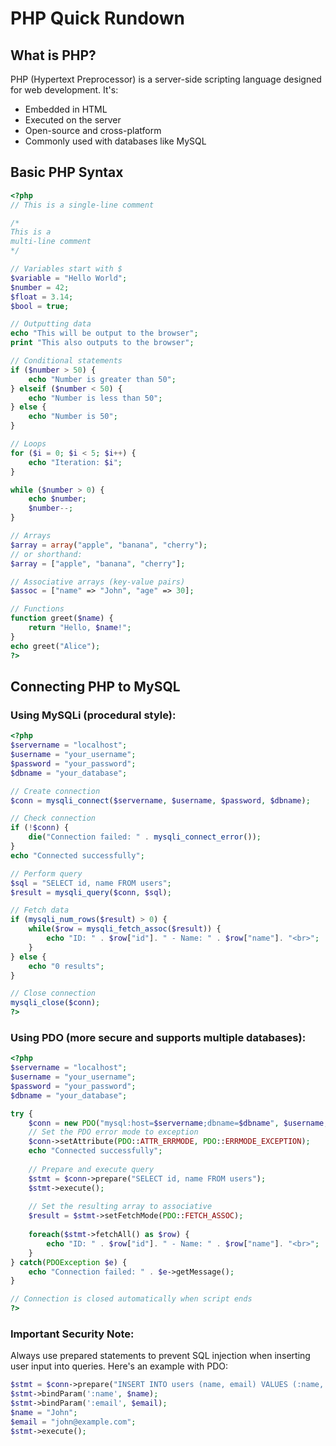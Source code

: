 # PHP Quick Rundown

## What is PHP?
PHP (Hypertext Preprocessor) is a server-side scripting language designed for web development. It's:
- Embedded in HTML
- Executed on the server
- Open-source and cross-platform
- Commonly used with databases like MySQL

## Basic PHP Syntax

```php
<?php
// This is a single-line comment

/*
This is a
multi-line comment
*/

// Variables start with $
$variable = "Hello World";
$number = 42;
$float = 3.14;
$bool = true;

// Outputting data
echo "This will be output to the browser";
print "This also outputs to the browser";

// Conditional statements
if ($number > 50) {
    echo "Number is greater than 50";
} elseif ($number < 50) {
    echo "Number is less than 50";
} else {
    echo "Number is 50";
}

// Loops
for ($i = 0; $i < 5; $i++) {
    echo "Iteration: $i";
}

while ($number > 0) {
    echo $number;
    $number--;
}

// Arrays
$array = array("apple", "banana", "cherry");
// or shorthand:
$array = ["apple", "banana", "cherry"];

// Associative arrays (key-value pairs)
$assoc = ["name" => "John", "age" => 30];

// Functions
function greet($name) {
    return "Hello, $name!";
}
echo greet("Alice");
?>
```

## Connecting PHP to MySQL

### Using MySQLi (procedural style):
```php
<?php
$servername = "localhost";
$username = "your_username";
$password = "your_password";
$dbname = "your_database";

// Create connection
$conn = mysqli_connect($servername, $username, $password, $dbname);

// Check connection
if (!$conn) {
    die("Connection failed: " . mysqli_connect_error());
}
echo "Connected successfully";

// Perform query
$sql = "SELECT id, name FROM users";
$result = mysqli_query($conn, $sql);

// Fetch data
if (mysqli_num_rows($result) > 0) {
    while($row = mysqli_fetch_assoc($result)) {
        echo "ID: " . $row["id"]. " - Name: " . $row["name"]. "<br>";
    }
} else {
    echo "0 results";
}

// Close connection
mysqli_close($conn);
?>
```

### Using PDO (more secure and supports multiple databases):
```php
<?php
$servername = "localhost";
$username = "your_username";
$password = "your_password";
$dbname = "your_database";

try {
    $conn = new PDO("mysql:host=$servername;dbname=$dbname", $username, $password);
    // Set the PDO error mode to exception
    $conn->setAttribute(PDO::ATTR_ERRMODE, PDO::ERRMODE_EXCEPTION);
    echo "Connected successfully"; 
    
    // Prepare and execute query
    $stmt = $conn->prepare("SELECT id, name FROM users");
    $stmt->execute();
    
    // Set the resulting array to associative
    $result = $stmt->setFetchMode(PDO::FETCH_ASSOC);
    
    foreach($stmt->fetchAll() as $row) {
        echo "ID: " . $row["id"]. " - Name: " . $row["name"]. "<br>";
    }
} catch(PDOException $e) {
    echo "Connection failed: " . $e->getMessage();
}

// Connection is closed automatically when script ends
?>
```

### Important Security Note:
Always use prepared statements to prevent SQL injection when inserting user input into queries. Here's an example with PDO:

```php
$stmt = $conn->prepare("INSERT INTO users (name, email) VALUES (:name, :email)");
$stmt->bindParam(':name', $name);
$stmt->bindParam(':email', $email);
$name = "John";
$email = "john@example.com";
$stmt->execute();
```